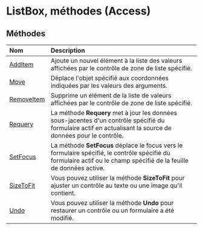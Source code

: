 
# ListBox, méthodes (Access)

## Méthodes



|**Nom**|**Description**|
|:-----|:-----|
|[AddItem](dab0c3e4-8ecc-774b-4c7e-f973eb4c1516.md)|Ajoute un nouvel élément à la liste des valeurs affichées par le contrôle de zone de liste spécifié.|
|[Move](a16304f5-891c-b80c-80b3-1f75692cb30f.md)|Déplace l'objet spécifié aux coordonnées indiquées par les valeurs des arguments.|
|[RemoveItem](5a2f010b-9888-9aff-fee1-1e9e596464e8.md)|Supprime un élément de la liste de valeurs affichées par le contrôle de zone de liste spécifié.|
|[Requery](8daf0608-a2ce-75c3-2601-4071f6f498a5.md)|La méthode  **Requery** met à jour les données sous-jacentes d'un contrôle spécifié du formulaire actif en actualisant la source de données pour le contrôle.|
|[SetFocus](a8d0c774-095c-34f5-7905-f67c48886832.md)|La méthode  **SetFocus** déplace le focus vers le formulaire spécifié, le contrôle spécifié du formulaire actif ou le champ spécifié de la feuille de données active.|
|[SizeToFit](0b74f6d0-d33d-368c-d991-2b219072eae2.md)|Vous pouvez utiliser la méthode  **SizeToFit** pour ajuster un contrôle au texte ou une image qu'il contient.|
|[Undo](ec3947ec-69f2-ec23-ef25-1a9b50e1f901.md)|Vous pouvez utiliser la méthode  **Undo** pour restaurer un contrôle ou un formulaire a été modifié.|
